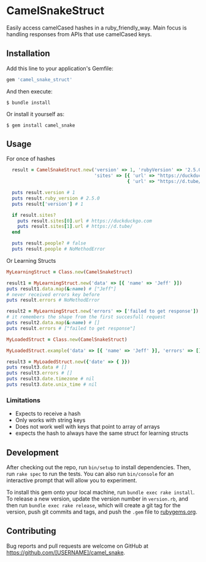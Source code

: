 # CamelSnakeStruct

Easily access camelCased hashes in a ruby_friendly_way.
Main focus is handling responses from APIs that use camelCased keys.

## Installation

Add this line to your application's Gemfile:

```ruby
gem 'camel_snake_struct'
```

And then execute:

    $ bundle install

Or install it yourself as:

    $ gem install camel_snake

## Usage

For once of hashes

```ruby
  result = CamelSnakeStruct.new('version' => 1, 'rubyVersion' => '2.5.0', 
                                'sites' => [{ 'url' => "https://duckduckgo.com", 'searchEngine' => true }, 
                                            { 'url' => "https://d.tube/", 'searchEngine' => false }])

  puts result.version # 1
  puts result.ruby_version # 2.5.0
  puts result['version'] # 1

  if result.sites?
    puts result.sites[0].url # https://duckduckgo.com
    puts result.sites[1].url # https://d.tube/
  end

  puts result.people? # false
  puts result.people # NoMethodError
```

Or Learning Structs

```ruby
MyLearningStruct = Class.new(CamelSnakeStruct)

result1 = MyLearningStruct.new('data' => [{ 'name' => 'Jeff' }])
puts result1.data.map(&:name) # ["Jeff"]
# never received errors key before
puts result.errors # NoMethodError

result2 = MyLearningStruct.new('errors' => ['failed to get response'])
# it remembers the shape from the first succesfull request
puts result2.data.map(&:name) # []
puts result.errors # ["failed to get response"]

MyLoadedStruct = Class.new(CamelSnakeStruct)

MyLoadedStruct.example('data' => [{ 'name' => 'Jeff' }], 'errors' => [], 'date' => { 'timezone' => 'UTC', 'unixTime' => 0})

result3 = MyLoadedStruct.new({'date' => { }})
puts result3.data # []
puts result3.errors # []
puts result3.date.timezone # nil
puts result3.date.unix_time # nil
```

### Limitations

* Expects to receive a hash
* Only works with string keys
* Does not work well with keys that point to array of arrays
* expects the hash to always have the same struct for learning structs

## Development

After checking out the repo, run `bin/setup` to install dependencies. Then, run `rake spec` to run the tests. You can also run `bin/console` for an interactive prompt that will allow you to experiment.

To install this gem onto your local machine, run `bundle exec rake install`. To release a new version, update the version number in `version.rb`, and then run `bundle exec rake release`, which will create a git tag for the version, push git commits and tags, and push the `.gem` file to [rubygems.org](https://rubygems.org).

## Contributing

Bug reports and pull requests are welcome on GitHub at https://github.com/[USERNAME]/camel_snake.

